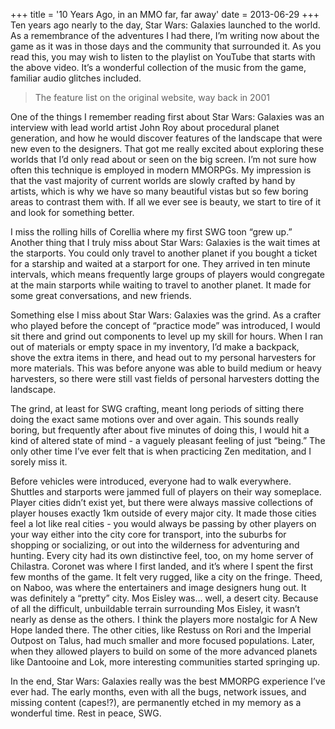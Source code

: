 +++
title = '10 Years Ago, in an MMO far, far away'
date = 2013-06-29
+++
Ten years ago nearly to the day, Star Wars: Galaxies launched to the world. As a remembrance of the adventures I had there, I’m writing now about the game as it was in those days and the community that surrounded it. As you read this, you may wish to listen to the playlist on YouTube that starts with the above video. It’s a wonderful collection of the music from the game, familiar audio glitches included. 

> The feature list on the original website, way back in 2001 

One of the things I remember reading first about Star Wars: Galaxies was an interview with lead world artist John Roy about procedural planet generation, and how he would discover features of the landscape that were new even to the designers. That got me really excited about exploring these worlds that I’d only read about or seen on the big screen. I’m not sure how often this technique is employed in modern MMORPGs. My impression is that the vast majority of current worlds are slowly crafted by hand by artists, which is why we have so many beautiful vistas but so few boring areas to contrast them with. If all we ever see is beauty, we start to tire of it and look for something better. 

I miss the rolling hills of Corellia where my first SWG toon “grew up.” Another thing that I truly miss about Star Wars: Galaxies is the wait times at the starports. You could only travel to another planet if you bought a ticket for a starship and waited at a starport for one. They arrived in ten minute intervals, which means frequently large groups of players would congregate at the main starports while waiting to travel to another planet. It made for some great conversations, and new friends. 

Something else I miss about Star Wars: Galaxies was the grind. As a crafter who played before the concept of “practice mode” was introduced, I would sit there and grind out components to level up my skill for hours. When I ran out of materials or empty space in my inventory, I’d make a backpack, shove the extra items in there, and head out to my personal harvesters for more materials. This was before anyone was able to build medium or heavy harvesters, so there were still vast fields of personal harvesters dotting the landscape. 

The grind, at least for SWG crafting, meant long periods of sitting there doing the exact same motions over and over again. This sounds really boring, but frequently after about five minutes of doing this, I would hit a kind of altered state of mind - a vaguely pleasant feeling of just “being.” The only other time I’ve ever felt that is when practicing Zen meditation, and I sorely miss it. 

Before vehicles were introduced, everyone had to walk everywhere. Shuttles and starports were jammed full of players on their way someplace. Player cities didn’t exist yet, but there were always massive collections of player houses exactly 1km outside of every major city. It made those cities feel a lot like real cities - you would always be passing by other players on your way either into the city core for transport, into the suburbs for shopping or socializing, or out into the wilderness for adventuring and hunting. Every city had its own distinctive feel, too, on my home server of Chilastra. Coronet was where I first landed, and it’s where I spent the first few months of the game. It felt very rugged, like a city on the fringe. Theed, on Naboo, was where the entertainers and image designers hung out. It was definitely a “pretty” city. Mos Eisley was… well, a desert city. Because of all the difficult, unbuildable terrain surrounding Mos Eisley, it wasn’t nearly as dense as the others. I think the players more nostalgic for A New Hope landed there. The other cities, like Restuss on Rori and the Imperial Outpost on Talus, had much smaller and more focused populations. Later, when they allowed players to build on some of the more advanced planets like Dantooine and Lok, more interesting communities started springing up. 

In the end, Star Wars: Galaxies really was the best MMORPG experience I’ve ever had. The early months, even with all the bugs, network issues, and missing content (capes!?), are permanently etched in my memory as a wonderful time. Rest in peace, SWG.